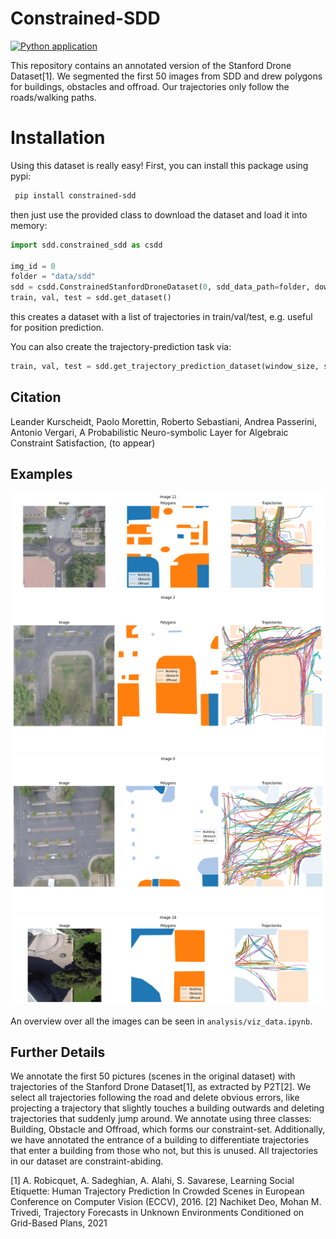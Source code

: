 # Constrained-SDD
[![Python application](https://github.com/april-tools/constrained-sdd/actions/workflows/python-app.yml/badge.svg)](https://github.com/april-tools/constrained-sdd/actions/workflows/python-app.yml)

This repository contains an annotated version of the Stanford Drone Dataset[1]. We segmented the first 50 images from SDD and drew polygons for buildings, obstacles and offroad. Our trajectories only follow the roads/walking paths.

# Installation

Using this dataset is really easy! First, you can install this package using pypi:
```bash
 pip install constrained-sdd
```
then just use the provided class to download the dataset and load it into memory:
```python
import sdd.constrained_sdd as csdd

img_id = 0
folder = "data/sdd"
sdd = csdd.ConstrainedStanfordDroneDataset(0, sdd_data_path=folder, download=True)
train, val, test = sdd.get_dataset()
```
this creates a dataset with a list of trajectories in train/val/test, e.g. useful for position prediction.

You can also create the trajectory-prediction task via:
```python
train, val, test = sdd.get_trajectory_prediction_dataset(window_size, sampling_rate)
```


## Citation

Leander Kurscheidt, Paolo Morettin, Roberto Sebastiani, Andrea Passerini, Antonio Vergari, A Probabilistic Neuro-symbolic Layer for Algebraic Constraint Satisfaction, (to appear)

## Examples

![Image 12](imgs/img12.png)
![Image 2](imgs/img2.png)
![Image 0](imgs/img0.png)
![Image 18](imgs/img18.png)

An overview over all the images can be seen in `analysis/viz_data.ipynb`.

## Further Details

We annotate the first 50 pictures (scenes in the original dataset) with trajectories of the Stanford Drone Dataset[1], as extracted by P2T[2]. We select all trajectories following the road and delete obvious errors, like projecting a trajectory that slightly touches a building outwards and deleting trajectories that suddenly jump around. We annotate using three classes: Building, Obstacle and Offroad, which forms our constraint-set. Additionally, we have annotated the entrance of a building to differentiate trajectories that enter a building from those who not, but this is unused. All trajectories in our dataset are constraint-abiding.


[1]  A. Robicquet, A. Sadeghian, A. Alahi, S. Savarese, Learning Social Etiquette: Human Trajectory Prediction In Crowded Scenes in European Conference on Computer Vision (ECCV), 2016. 
[2] Nachiket Deo, Mohan M. Trivedi, Trajectory Forecasts in Unknown Environments Conditioned on Grid-Based Plans, 2021